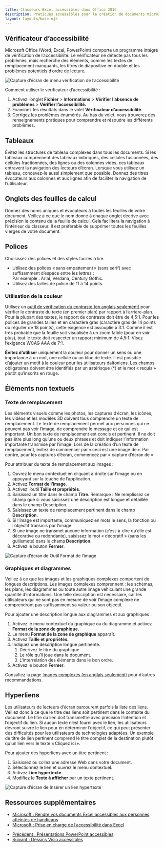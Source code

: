 ```yaml
---
title: Classeurs Excel accessibles dans Office 2016
description: Pratiques accessibles pour la création de documents Microsoft Excel 2016.
layout: layouts/base.njk
---
```


<h2>Vérificateur d’accessibilité</h2>
<p>Microsoft Office (Word, Excel, PowerPoint) comporte un programme intégré de vérification de l’accessibilité. Le vérificateur ne détecte pas tous les problèmes, mais recherche des éléments, comme les textes de remplacement manquants, les titres de diapositive en double et les problèmes potentiels d’ordre de lecture.</p>

<div class="row">
	<div class="col-md-7 mrgn-bttm-md">
		<img class="img-responsive"  src="{{ rootPath }}img/fr/office2016/excel-01.jpg" alt="Capture d’écran de menu vérification de l’accessibilité" />
	</div>
</div>

<p>Comment utiliser le vérificateur d’accessibilité&nbsp;:</p>
<ol>
	<li>Activez l’onglet <strong>Fichier</strong> &gt; <strong>Informations</strong> &gt; <strong>Vérifier l’absence de problèmes</strong> &gt; <strong>Vérifier l’accessibilité.</strong></li>
	<li>Examinez les résultats dans le volet <strong>Vérificateur d’accessibilité</strong>.</li>
	<li>Corrigez les problèmes énumérés. Au bas du volet, vous trouverez des renseignements pratiques pour comprendre et résoudre les différents problèmes.</li>
</ol>

<h2>Tableaux</h2>
<p>Évitez les structures de tableau complexes dans tous les documents. Si les tableaux comprennent des tableaux imbriqués, des cellules fusionnées, des cellules fractionnées, des lignes ou des colonnes vides, ces tableaux entravent la navigation des lecteurs d’écran. Lorsque vous utilisez un tableau, concevez-le aussi simplement que possible. Donnez des titres évocateurs aux colonnes et aux lignes afin de faciliter la navigation de l’utilisateur.</p>

<h2>Onglets des feuilles de calcul</h2>
<p>Donnez des noms uniques et évocateurs à toutes les feuilles de votre document. Veillez à ce que le nom donné à chaque onglet décrive avec précision le contenu de la feuille de
	calcul. Cela facilitera la navigation à l’intérieur du classeur. Il est préférable de supprimer toutes les feuilles vierges de votre document. </p>

<h2>Polices</h2>
<p>Choisissez des polices et des styles faciles à lire. </p>

<ul>
	<li>Utilisez des polices «&#8201;sans empattement&#8201;» (sans serif) avec suffisamment d’espace entre les lettres&nbsp;:<br />
		Par exemple : Arial, Verdana, Century Gothic.</li>
	<li>Utilisez des tailles de police de 11 à 14 points.</li>
</ul>

<h3>Utilisation de la couleur</h3>
<p>Utilisez un <a href="https://webaim.org/resources/contrastchecker/">outil de vérification du contraste (en anglais seulement)</a> pour vérifier le contraste du texte (en premier plan) par rapport à l’arrière-plan. Pour la plupart des textes, le rapport de contraste doit être de 4,5:1. Pour les polices de grandes tailles et en caractère gras (caractère gras de 14 points ou régulier de 18 points), cette exigence est assouplie à 3:1. Comme il est très probable que la feuille soit visualisée à un zoom faible (pour en voir plus), tout le texte doit respecter un rapport minimum de 4,5:1. Visez l’exigence WCAG AAA de 7:1.</p>
<p><strong>Évitez d’utiliser</strong> uniquement la couleur pour donner un sens ou une importance à un mot, une cellule ou un bloc de texte. Il est possible d’ajouter un motif à la couleur pour les utilisateurs daltoniens. Les champs obligatoires doivent être identifiés par un astérisque (*) et le mot «&nbsp;requis&nbsp;» plutôt qu’inscrits en rouge.</p>

<h2>Éléments non textuels</h2>
<h3>Texte de remplacement</h3>
<p>Les éléments visuels comme les photos, les captures d’écran, les icônes, les vidéos et les modèles 3D doivent tous comprendre un texte de remplacement. Le texte de remplacement permet aux personnes qui ne peuvent pas voir l’image, de comprendre le message et ce qui est important. Un bon texte de remplacement est concis et pertinent. Il ne doit pas être plus long qu’une ou deux phrases et doit indiquer l’information importante transmise par l’image. Lors de la création d’un texte de remplacement, évitez de commencer par «&#8201;ceci est une image de&#8201;». Par contre, pour les captures d’écran, commencez par «&nbsp;capture d’écran de&nbsp;».</p>
<p>Pour attribuer du texte de remplacement aux images&nbsp;:</p>

<ol>
	<li>Ouvrez le menu contextuel en cliquant à droite sur l’image ou en appuyant sur la touche de l’application.</li>
	<li>Activez <strong>Format de l’image</strong>.</li>
	<li>Activez l’outil <strong>Taille et propriétés</strong>.</li>
	<li>Saisissez un titre dans le champ <strong>Titre</strong>. Remarque : Ne remplissez ce champ que si vous saisissez une description est longue et détaillée dans le champ Description.</li>
	<li>Saisissez un texte de remplacement pertinent dans le champ <strong>Description</strong>.</li>
	<li>Si l’image est importante, communiquez en mots le sens, la fonction ou l’objectif transmis par l’image. </li>
	<li>Si une image ne transmet aucune information (c’est-à-dire qu’elle est décorative ou redondante), saisissez le mot «&nbsp;décoratif&nbsp;» (sans les guillemets) dans le champ<strong> Description</strong>.</li>
	<li>Activez le bouton <strong>Fermer</strong>.</li>
</ol>

<div class="row">
	<div class="col-md-9">
		<img class="img-responsive"  src="{{ rootPath }}img/fr/office2016/excel-02.jpg" alt="Capture d’écran de Outil Format de l’image" />
	</div>
</div>

<h3>Graphiques et diagrammes</h3>
<p>Veillez à ce que les images et les graphiques complexes comportent de longues descriptions. Les images complexes comprennent : les schémas, les plans, les diagrammes ou toute autre image véhiculant une grande quantité d’informations. Une telle description est nécessaire, car les utilisateurs qui ne sont pas en mesure de voir l’image complexe ne comprendront pas suffisamment sa valeur ou son objectif.</p>
<p>Pour ajouter une description longue aux diagrammes et aux graphiques&nbsp;:</p>
<ol>
	<li> Activez le menu contextuel du graphique ou du diagramme et activez <strong>Format de la zone de graphique</strong>.</li>
	<li> Le menu <strong>Format de la zone de graphique</strong> apparaît.</li>
	<li> Activez <strong>Taille et propriétés</strong>.</li>
	<li> Indiquez une description longue pertinente.
		<ol class="lst-lwr-alph">
			<li> Décrivez le titre du graphique.</li>
			<li> Le rôle qu’il joue dans le document.</li>
			<li> L’interrelation des éléments dans le bon ordre. </li>
		</ol>
	</li>
	<li>Activez le bouton <strong>Fermer</strong>.</li>
</ol>

<p>Consultez la page <a href="https://www.w3.org/WAI/tutorials/images/complex/">Images complexes (en anglais seulement)</a> pour d’autres recommandations.</p>

<h2>Hyperliens</h2>
<p>Les utilisateurs de lecteurs d’écran parcourent parfois la liste des liens. Veillez donc à ce que le titre des liens soit pertinent dans le contexte du document. Le titre du lien doit transmettre avec précision l’intention et l’objectif du lien. Si aucun texte n’est fourni avec le lien, les utilisateurs devront suivre le lien pour en déterminer l’objectif, ce qui peut présenter des difficultés pour les utilisateurs de technologies adaptées. Un exemple de titre de lien pertinent comprend le titre complet de la destination plutôt qu’un lien vers le texte «&#8201;Cliquez ici&#8201;».</p>

<p>Pour ajouter des hyperliens avec un titre pertinent&nbsp;:</p>
<ol>
	<li>Saisissez ou collez une adresse Web dans votre document.</li>
	<li>Sélectionnez le lien et ouvrez le menu contextuel.</li>
	<li>Activez <strong>Lien hypertexte</strong>.</li>
	<li>Modifiez le <strong>Texte à afficher</strong> par un texte pertinent.</li>
</ol>

<div class="row">
	<div class="col-md-9">
		<img class="img-responsive"  src="{{ rootPath }}img/fr/office2016/excel-03.jpg" alt="Capture d’écran de Insérer un lien hypertexte" />
	</div>
</div>

<h2>Ressources supplémentaires</h2>
<ul>
	<li><a href="https://support.office.com/en-us/article/make-your-excel-documents-accessible-to-people-with-disabilities-6cc05fc5-1314-48b5-8eb3-683e49b3e593">Microsoft : Rendre vos documents Excel accessibles aux personnes atteintes de handicaps</a></li>
	<li><a href="https://support.office.com/fr-fr/article/prise-en-charge-de-l-accessibilit%C3%A9-dans-excel-0976b140-7033-4e2d-8887-187280701bf8">Microsoft : Prise en charge de l’accessibilité dans Excel</a></li>
</ul>

<ul class="pager mrgn-tp-xl">
	<li class="previous small"><a href="../accessible-powerpoint-documents" rel="prev">Précédent : Présentations PowerPoint accessibles</a></li>
	<li class="next small"><a href="../accessible-visio-diagrams" rel="next">Suivant : Dessins Visio accessibles</a></li>
</ul>
